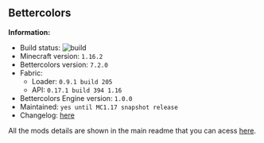 ## Bettercolors

**Information:**
- Build status: ![build](https://img.shields.io/github/workflow/status/N3ROO/Bettercolors/Build%20MC1.16.2_fabric)
- Minecraft version: `1.16.2`
- Bettercolors version: `7.2.0`
- Fabric: 
    - Loader: `0.9.1 build 205`
    - API: `0.17.1 build 394 1.16`
- Bettercolors Engine version: `1.0.0`
- Maintained: `yes until MC1.17 snapshot release`
- Changelog: [here](CHANGELOG.MD)


All the mods details are shown in the main readme that you can acess [here](https://github.com/N3ROO/Bettercolors).
